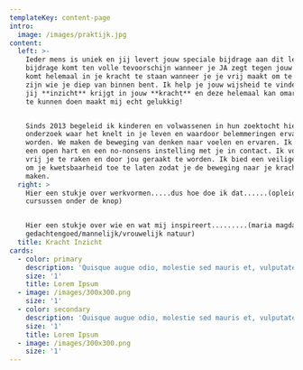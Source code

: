 ```yaml
---
templateKey: content-page
intro:
  image: /images/praktijk.jpg
content:
  left: >-
    Ieder mens is uniek en jij levert jouw speciale bijdrage aan dit leven! Die
    bijdrage komt ten volle tevoorschijn wanneer je JA zegt tegen jouw leven. Je
    komt helemaal in je kracht te staan wanneer je je vrij maakt om te kunnen
    zijn wie je diep van binnen bent. Ik help je jouw wijsheid te vinden zodat
    jij **inzicht** krijgt in jouw **kracht** en deze helemaal kan omarmen. Dàt
    te kunnen doen maakt mij echt gelukkig! 


    Sinds 2013 begeleid ik kinderen en volwassenen in hun zoektocht hierin. Ik
    onderzoek waar het knelt in je leven en waardoor belemmeringen ervaren
    worden. We maken de beweging van denken naar voelen en ervaren. Ik ga met
    een open hart en een no-nonsens instelling met je in contact. Ik voel me
    vrij je te raken en door jou geraakt te worden. Ik bied een veilige omgeving
    om je kwetsbaarheid toe te laten zodat je de beweging naar je kracht kan
    maken.
  right: >
    Hier een stukje over werkvormen.....dus hoe doe ik dat......(opleidingen en
    cursussen onder de knop)


    Hier een stukje over wie en wat mij inspireert.........(maria magdalena
    gedachtengoed/mannelijk/vrouwelijk natuur)
  title: Kracht Inzicht
cards:
  - color: primary
    description: 'Quisque augue odio, molestie sed mauris et, vulputate hendrerit diam.'
    size: '1'
    title: Lorem Ipsum
  - image: /images/300x300.png
    size: '1'
  - color: secondary
    description: 'Quisque augue odio, molestie sed mauris et, vulputate hendrerit diam.'
    size: '1'
    title: Lorem Ipsum
  - image: /images/300x300.png
    size: '1'
---
```


